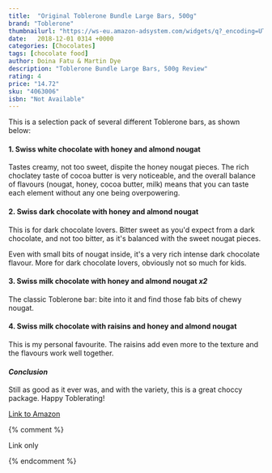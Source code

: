 ```yaml
---
title:  "Original Toblerone Bundle Large Bars, 500g"
brand: "Toblerone"
thumbnailurl: "https://ws-eu.amazon-adsystem.com/widgets/q?_encoding=UTF8&ASIN=B07GCJ1VCT&Format=_SL160_&ID=AsinImage&MarketPlace=GB&ServiceVersion=20070822&WS=1&tag=codemartin04-21&language=en_GB"
date:   2018-12-01 0314 +0000
categories: [Chocolates]
tags: [chocolate food]
author: Doina Fatu & Martin Dye
description: "Toblerone Bundle Large Bars, 500g Review"
rating: 4
price: "14.72"
sku: "4063006"
isbn: "Not Available"
---
```


This is a selection pack of several different Toblerone bars, as shown below:

<h4>1. Swiss white chocolate with honey and almond nougat</h4>
Tastes creamy, not too sweet, dispite the honey nougat pieces.
The rich choclatey taste of cocoa butter is very noticeable, 
and the overall balance of flavours (nougat, honey, cocoa butter, milk)
means that you can taste each element without any one being overpowering.

<h4>2. Swiss dark chocolate with honey and almond nougat</h4>
This is for dark chocolate lovers. Bitter sweet as you'd expect from a dark chocolate, and not too bitter, as it's balanced with the sweet nougat pieces.

Even with small bits of nougat inside, it's a very rich intense dark chocolate flavour. More for dark chocolate lovers, obviously not so much for kids.

<h4>3. Swiss milk chocolate with honey and almond nougat <em>x2</em></h4>
The classic Toblerone bar: bite into it and find those fab bits of chewy nougat. 

<h4>4. Swiss milk chocolate with raisins and honey and almond nougat</h4>
This is my personal favourite. The raisins add even more to the texture and the flavours work well together.

<h4><em>Conclusion</em></h4>

Still as good as it ever was, and with the variety, this is a great choccy package. Happy Toblerating!

<a href="https://www.amazon.co.uk/Toblerone-Milk-Chocolate-Large-Packs/dp/B0CKD1VX56?crid=2JL8CSHY268JT&dib=eyJ2IjoiMSJ9.WB1-Pw1TR8rEuswjTeXLEGAGr4HXxcQRJDPUEWvHfOMlDDHE7n9lWWeCVzx4icc_WwqKzGDJNf0Z-gUfXCD5r9esZPpdMeCnXej-Olzqz1baqR8TrPgErkt-EK3b5g5iXZIjilSoEbEtcduGP1Q-1h2zhRUmbnWpDzrHplflUz9BbkpCZvlqnREjH3O7VY4kTssiId-c9qmOdAFIAAiC09fB3o_EQeWUvmBniYIR7Qy-XV7GQRENI76bMLdqWEJ0LKvf5fiscslcVNRJDzM_wugVVE-ASe9dR3CWLqVMhLs.d6AUXFEEcHRnVyDt17BwDwaEc_ufuCPrHrKzH1UlEgI&dib_tag=se&keywords=Original+Toblerone+Bundle+Large+Bars%2C+500g&qid=1721498988&sprefix=original+toblerone+bundle+large+bars+500g%2Caps%2C71&sr=8-5&linkCode=ll1&tag={{site.affid}}&linkId=352390ef09e8ae7c4120e042813f319b&language=en_GB&ref_=as_li_ss_tl">Link to Amazon</a>

{% comment %}

Link only

{% endcomment %}